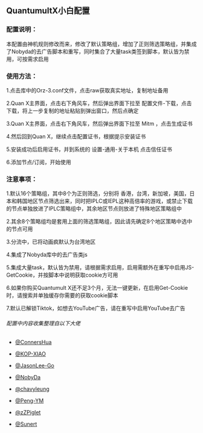 ## QuantumultX小白配置

### 配置说明：

本配置由神机规则修改而来，修改了默认策略组，增加了正则筛选策略组，并集成了Nobyda的去广告脚本和重写，同时集合了大量task类签到脚本，默认皆为禁用，可按需求启用

### 使用方法：

1.点击库中的Orz-3.conf文件，点击raw获取真实地址，复制地址备用<br>

2.Quan X主界面，点击右下角风车，然后弹出界面下拉至 配置文件-下载，点击下载，将上一步复制的地址粘贴到弹出窗口，然后点确定<br>

3.Quan X主界面，点击右下角风车，然后弹出界面下拉至 Mitm ，点击生成证书<br>

4.然后回到Quan X，继续点击配置证书，根据提示安装证书<br>

5.安装成功后启用证书，并到系统的 设置-通用-关于本机 点击信任证书<br>

6.添加节点/订阅，开始使用<br>

### 注意事项：

1.默认16个策略组，其中8个为正则筛选，分别将 香港，台湾，新加坡，美国，日本和韩国地区节点筛选出来，同时把IPLC或IEPL这种高倍率的游戏，或禁止下载的节点单独放进了IPLC策略组中，其余地区节点则放进了特殊地区策略组中<br>

2.其余8个策略组均是套用上面的筛选策略组，因此请先确定8个地区策略中选中的节点可用<br>

3.分流中，已将动画疯默认为台湾地区<br>

4.集成了Nobyda库中的去广告类js<br>

5.集成大量task，默认皆为禁用，请根据需求启用，启用需额外在重写中启用JS-GetCookie，并按脚本中说明获取cookie方可用<br>

6.如果你购买Quantumult X还不足3个月，无法一键更新，在启用Get-Cookie时，请搜索并单独缓存你需要的获取cookie脚本<br>

7.默认已解锁Tiktok，如想去YouTube广告，请在重写中启用YouTube去广告<br>


######  配置中内容收集整理自以下大佬

* [@ConnersHua](https://github.com/ConnersHua)

* [@KOP-XIAO](https://github.com/KOP-XIAO)

* [@JasonLee-Go](https://github.com/JasonLee-Go)

* [@NobyDa](https://github.com/NobyDa)

* [@chavyleung](https://github.com/chavyleung)

* [@Peng-YM](https://github.com/Peng-YM)

* [@zZPiglet](https://github.com/zZPiglet)

* [@Sunert](https://github.com/Sunert)
